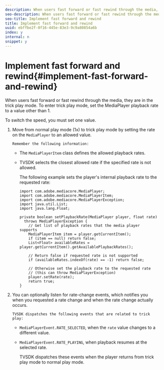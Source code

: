 ```yaml
---
description: When users fast forward or fast rewind through the media, they are in the trick play mode. To enter trick play mode, set the MediaPlayer playback rate to a value other than 1.
seo-description: When users fast forward or fast rewind through the media, they are in the trick play mode. To enter trick play mode, set the MediaPlayer playback rate to a value other than 1.
seo-title: Implement fast forward and rewind
title: Implement fast forward and rewind
uuid: ebffbe2f-0f16-445e-83e3-9c9a80854a6b
index: y
internal: n
snippet: y
---
```


# Implement fast forward and rewind{#implement-fast-forward-and-rewind}

When users fast forward or fast rewind through the media, they are in the trick play mode. To enter trick play mode, set the MediaPlayer playback rate to a value other than 1.

To switch the speed, you must set one value. 

1. Move from normal play mode (1x) to trick play mode by setting the rate on the `MediaPlayer` to an allowed value.

       Remember the following information:

    * The `MediaPlayerItem` class defines the allowed playback rates. 
    * TVSDK selects the closest allowed rate if the specified rate is not allowed.

       The following example sets the player's internal playback rate to the requested rate:     
    
       ```    
       import com.adobe.mediacore.MediaPlayer; 
       import com.adobe.mediacore.MediaPlayerItem; 
       import com.adobe.mediacore.MediaPlayerException; 
       import java.util.List; 
       import java.lang.Float; 
        
       private boolean setPlaybackRate(MediaPlayer player, float rate)  
         throws MediaPlayerException { 
           // Get list of playback rates that the media player supports 
           MediaPlayerItem item = player.getCurrentItem(); 
           if (item == null) return false; 
           List<Float> availableRates = player.getCurrentItem().getAvailablePlaybackRates(); 
        
           // Return false if requested rate is not supported 
           if (availableRates.indexOf(rate) == -1) return false; 
        
           // Otherwise set the playback rate to the requested rate  
           // (this can throw MediaPlayerException) 
           player.setRate(rate); 
           return true; 
       }
       ```

1. You can optionally listen for rate-change events, which notifies you when you requested a rate change and when the rate change actually occurs.

       TVSDK dispatches the following events that are related to trick play:

    * `MediaPlayerEvent.RATE_SELECTED`, when the `rate` value changes to a different value. 
    
    * `MediaPlayerEvent.RATE_PLAYING`, when playback resumes at the selected rate.

       TVSDK dispatches these events when the player returns from trick play mode to normal play mode. 
    
